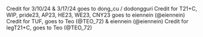 Credit for 3/10/24 & 3/17/24 goes to dong_cu / dodongguri
Credit for T21+C, WIP, pride23, AP23, HE23, WE23, CNY23 goes to eiennein (@eiennein)
Credit for TUF, goes to Teo (@TEO_72) & eiennein (@eiennein)
Credit for legT21+C, goes to Teo (@TEO_72)